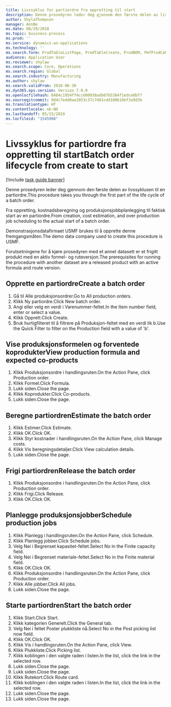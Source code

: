 ```yaml
---
title: Livssyklus for partiordre fra oppretting til start
description: Denne prosedyren leder deg gjennom den første delen av livssyklusen til en partiordre.
author: ShylaThompson
manager: AnnBe
ms.date: 08/29/2018
ms.topic: business-process
ms.prod: ''
ms.service: dynamics-ax-applications
ms.technology: ''
ms.search.form: ProdTableListPage, ProdTableCreate, ProdBOM, PmfProdCoBy, ProdParmCostEstimation, ProdCalcTrans, ProdParmRelease, ProdSchedule, ProdRouteJob, ProdParmStartUp, ProdJournalTransBOM, ProdJournalTransRoute
audience: Application User
ms.reviewer: shylaw
ms.search.scope: Core, Operations
ms.search.region: Global
ms.search.industry: Manufacturing
ms.author: shylaw
ms.search.validFrom: 2016-06-30
ms.dyn365.ops.version: Version 7.0.0
ms.openlocfilehash: 6484c1954ff4cc600938adb07b5384f1edce8bf7
ms.sourcegitcommit: 9d4c7edd0ae2053c37c7d81cdd180b16bf3a9d3b
ms.translationtype: HT
ms.contentlocale: nb-NO
ms.lasthandoff: 05/15/2019
ms.locfileid: "1545908"
---
```

# <a name="batch-order-lifecycle-from-create-to-start"></a><span data-ttu-id="25da1-103">Livssyklus for partiordre fra oppretting til start</span><span class="sxs-lookup"><span data-stu-id="25da1-103">Batch order lifecycle from create to start</span></span>

[!include [task guide banner](../../includes/task-guide-banner.md)]

<span data-ttu-id="25da1-104">Denne prosedyren leder deg gjennom den første delen av livssyklusen til en partiordre.</span><span class="sxs-lookup"><span data-stu-id="25da1-104">This procedure takes you through the first part of the life cycle of a batch order.</span></span>

<span data-ttu-id="25da1-105">Fra oppretting, kostnadsberegning og produksjonsjobbplanlegging til faktisk start av en partiordre.</span><span class="sxs-lookup"><span data-stu-id="25da1-105">From creation, cost estimation, and over production job scheduling to the actual start of a batch order.</span></span>



<span data-ttu-id="25da1-106">Demonstrasjonsdatafirmaet USMF brukes til å opprette denne fremgangsmåten.</span><span class="sxs-lookup"><span data-stu-id="25da1-106">The demo data company used to create this procedure is USMF.</span></span> 



<span data-ttu-id="25da1-107">Forutsetningene for å kjøre prosedyren med et annet datasett er et frigitt produkt med en aktiv formel- og ruteversjon.</span><span class="sxs-lookup"><span data-stu-id="25da1-107">The prerequisites for running the procedure with another dataset are a released product with an active formula and route version.</span></span>


## <a name="create-a-batch-order"></a><span data-ttu-id="25da1-108">Opprette en partiordre</span><span class="sxs-lookup"><span data-stu-id="25da1-108">Create a batch order</span></span>
1. <span data-ttu-id="25da1-109">Gå til Alle produksjonsordrer.</span><span class="sxs-lookup"><span data-stu-id="25da1-109">Go to All production orders.</span></span>
2. <span data-ttu-id="25da1-110">Klikk Ny partiordre.</span><span class="sxs-lookup"><span data-stu-id="25da1-110">Click New batch order.</span></span>
3. <span data-ttu-id="25da1-111">Angi eller velg en verdi i Varenummer-feltet.</span><span class="sxs-lookup"><span data-stu-id="25da1-111">In the Item number field, enter or select a value.</span></span>
4. <span data-ttu-id="25da1-112">Klikk Opprett.</span><span class="sxs-lookup"><span data-stu-id="25da1-112">Click Create.</span></span>
5. <span data-ttu-id="25da1-113">Bruk hurtigfilteret til å filtrere på Produksjon-feltet med en verdi lik b.</span><span class="sxs-lookup"><span data-stu-id="25da1-113">Use the Quick Filter to filter on the Production field with a value of 'b'.</span></span>

## <a name="view-production-formula-and-expected-co-products"></a><span data-ttu-id="25da1-114">Vise produksjonsformelen og forventede koprodukter</span><span class="sxs-lookup"><span data-stu-id="25da1-114">View production formula and expected co-products</span></span>
1. <span data-ttu-id="25da1-115">Klikk Produksjonsordre i handlingsruten.</span><span class="sxs-lookup"><span data-stu-id="25da1-115">On the Action Pane, click Production order.</span></span>
2. <span data-ttu-id="25da1-116">Klikk Formel.</span><span class="sxs-lookup"><span data-stu-id="25da1-116">Click Formula.</span></span>
3. <span data-ttu-id="25da1-117">Lukk siden.</span><span class="sxs-lookup"><span data-stu-id="25da1-117">Close the page.</span></span>
4. <span data-ttu-id="25da1-118">Klikk Koprodukter.</span><span class="sxs-lookup"><span data-stu-id="25da1-118">Click Co-products.</span></span>
5. <span data-ttu-id="25da1-119">Lukk siden.</span><span class="sxs-lookup"><span data-stu-id="25da1-119">Close the page.</span></span>

## <a name="estimate-the-batch-order"></a><span data-ttu-id="25da1-120">Beregne partiordren</span><span class="sxs-lookup"><span data-stu-id="25da1-120">Estimate the batch order</span></span>
1. <span data-ttu-id="25da1-121">Klikk Estimer.</span><span class="sxs-lookup"><span data-stu-id="25da1-121">Click Estimate.</span></span>
2. <span data-ttu-id="25da1-122">Klikk OK.</span><span class="sxs-lookup"><span data-stu-id="25da1-122">Click OK.</span></span>
3. <span data-ttu-id="25da1-123">Klikk Styr kostnader i handlingsruten.</span><span class="sxs-lookup"><span data-stu-id="25da1-123">On the Action Pane, click Manage costs.</span></span>
4. <span data-ttu-id="25da1-124">Klikk Vis beregningsdetaljer.</span><span class="sxs-lookup"><span data-stu-id="25da1-124">Click View calculation details.</span></span>
5. <span data-ttu-id="25da1-125">Lukk siden.</span><span class="sxs-lookup"><span data-stu-id="25da1-125">Close the page.</span></span>

## <a name="release-the-batch-order"></a><span data-ttu-id="25da1-126">Frigi partiordren</span><span class="sxs-lookup"><span data-stu-id="25da1-126">Release the batch order</span></span>
1. <span data-ttu-id="25da1-127">Klikk Produksjonsordre i handlingsruten.</span><span class="sxs-lookup"><span data-stu-id="25da1-127">On the Action Pane, click Production order.</span></span>
2. <span data-ttu-id="25da1-128">Klikk Frigi.</span><span class="sxs-lookup"><span data-stu-id="25da1-128">Click Release.</span></span>
3. <span data-ttu-id="25da1-129">Klikk OK.</span><span class="sxs-lookup"><span data-stu-id="25da1-129">Click OK.</span></span>

## <a name="schedule-production-jobs"></a><span data-ttu-id="25da1-130">Planlegge produksjonsjobber</span><span class="sxs-lookup"><span data-stu-id="25da1-130">Schedule production jobs</span></span>
1. <span data-ttu-id="25da1-131">Klikk Planlegg i handlingsruten.</span><span class="sxs-lookup"><span data-stu-id="25da1-131">On the Action Pane, click Schedule.</span></span>
2. <span data-ttu-id="25da1-132">Klikk Planlegg jobber.</span><span class="sxs-lookup"><span data-stu-id="25da1-132">Click Schedule jobs.</span></span>
3. <span data-ttu-id="25da1-133">Velg Nei i Begrenset kapasitet-feltet.</span><span class="sxs-lookup"><span data-stu-id="25da1-133">Select No in the Finite capacity field.</span></span>
4. <span data-ttu-id="25da1-134">Velg Nei i Begrenset materiale-feltet.</span><span class="sxs-lookup"><span data-stu-id="25da1-134">Select No in the Finite material field.</span></span>
5. <span data-ttu-id="25da1-135">Klikk OK.</span><span class="sxs-lookup"><span data-stu-id="25da1-135">Click OK.</span></span>
6. <span data-ttu-id="25da1-136">Klikk Produksjonsordre i handlingsruten.</span><span class="sxs-lookup"><span data-stu-id="25da1-136">On the Action Pane, click Production order.</span></span>
7. <span data-ttu-id="25da1-137">Klikk Alle jobber.</span><span class="sxs-lookup"><span data-stu-id="25da1-137">Click All jobs.</span></span>
8. <span data-ttu-id="25da1-138">Lukk siden.</span><span class="sxs-lookup"><span data-stu-id="25da1-138">Close the page.</span></span>

## <a name="start-the-batch-order"></a><span data-ttu-id="25da1-139">Starte partiordren</span><span class="sxs-lookup"><span data-stu-id="25da1-139">Start the batch order</span></span>
1. <span data-ttu-id="25da1-140">Klikk Start.</span><span class="sxs-lookup"><span data-stu-id="25da1-140">Click Start.</span></span>
2. <span data-ttu-id="25da1-141">Klikk kategorien Generelt.</span><span class="sxs-lookup"><span data-stu-id="25da1-141">Click the General tab.</span></span>
3. <span data-ttu-id="25da1-142">Velg Nei i feltet Poster plukkliste nå.</span><span class="sxs-lookup"><span data-stu-id="25da1-142">Select No in the Post picking list now field.</span></span>
4. <span data-ttu-id="25da1-143">Klikk OK.</span><span class="sxs-lookup"><span data-stu-id="25da1-143">Click OK.</span></span>
5. <span data-ttu-id="25da1-144">Klikk Vis i handlingsruten.</span><span class="sxs-lookup"><span data-stu-id="25da1-144">On the Action Pane, click View.</span></span>
6. <span data-ttu-id="25da1-145">Klikk Plukkliste.</span><span class="sxs-lookup"><span data-stu-id="25da1-145">Click Picking list.</span></span>
7. <span data-ttu-id="25da1-146">Klikk koblingen i den valgte raden i listen.</span><span class="sxs-lookup"><span data-stu-id="25da1-146">In the list, click the link in the selected row.</span></span>
8. <span data-ttu-id="25da1-147">Lukk siden.</span><span class="sxs-lookup"><span data-stu-id="25da1-147">Close the page.</span></span>
9. <span data-ttu-id="25da1-148">Lukk siden.</span><span class="sxs-lookup"><span data-stu-id="25da1-148">Close the page.</span></span>
10. <span data-ttu-id="25da1-149">Klikk Rutekort.</span><span class="sxs-lookup"><span data-stu-id="25da1-149">Click Route card.</span></span>
11. <span data-ttu-id="25da1-150">Klikk koblingen i den valgte raden i listen.</span><span class="sxs-lookup"><span data-stu-id="25da1-150">In the list, click the link in the selected row.</span></span>
12. <span data-ttu-id="25da1-151">Lukk siden.</span><span class="sxs-lookup"><span data-stu-id="25da1-151">Close the page.</span></span>
13. <span data-ttu-id="25da1-152">Lukk siden.</span><span class="sxs-lookup"><span data-stu-id="25da1-152">Close the page.</span></span>

